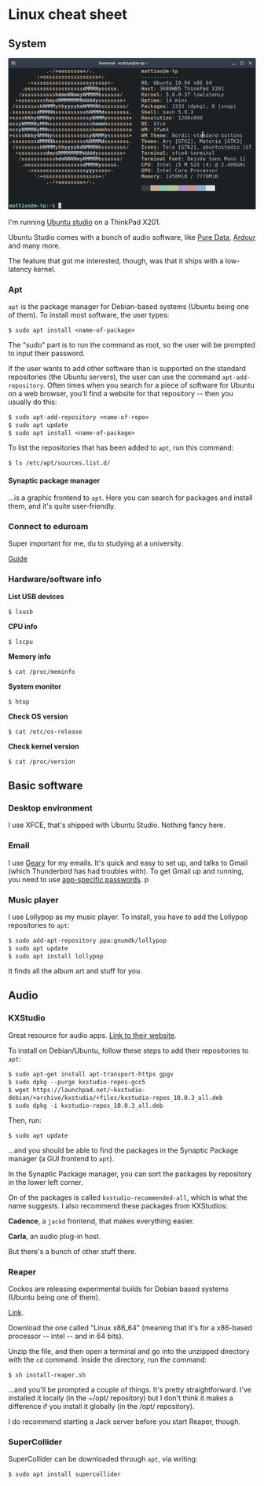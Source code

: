 # Linux cheat sheet

## System

![screenfetch](images/screenfetch.png)

I'm running [Ubuntu studio](https://ubuntustudio.org/) on a ThinkPad X201.

Ubuntu Studio comes with a bunch of audio software, like [Pure Data](https://puredata.info/), [Ardour](https://ardour.org/) and many more. 

The feature that got me interested, though, was that it ships with a low-latency kernel.

### Apt
`apt` is the package manager for Debian-based systems (Ubuntu being one of them). To install most software, the user types: 

```
$ sudo apt install <name-of-package>
```

The "sudo" part is to run the command as root, so the user will be prompted to input their password.

If the user wants to add other software than is supported on the standard repositories (the Ubuntu servers), the user can use the command `apt-add-repository`. Often times when you search for a piece of software for Ubuntu on a web browser, you'll find a website for that repository -- then you usually do this:

```
$ sudo apt-add-repository <name-of-repo>
$ sudo apt update
$ sudo apt install <name-of-package>
```

To list the repositories that has been added to `apt`, run this command:

```
$ ls /etc/apt/sources.list.d/
```

#### Synaptic package manager

...is a graphic frontend to `apt`. Here you can search for packages and install them, and it's quite user-friendly.

### Connect to eduroam

Super important for me, du to studying at a university. 

[Guide](https://www.sheffield.ac.uk/cics/wireless/linux)

### Hardware/software info

__List USB devices__

```
$ lsusb
```

__CPU info__

```
$ lscpu
```

__Memory info__

```
$ cat /proc/meminfo
```

__System monitor__

```
$ htop
```

__Check OS version__

```
$ cat /etc/os-release
```

__Check kernel version__

```
$ cat /proc/version
```

## Basic software
### Desktop environment
I use XFCE, that's shipped with Ubuntu Studio. Nothing fancy here.

### Email
I use [Geary](https://wiki.gnome.org/Apps/Geary) for my emails. It's quick and easy to set up, and talks to Gmail (which Thunderbird has had troubles with). To get Gmail up and running, you need to use [app-specific passwords](https://support.google.com/accounts/answer/185833?hl=sv).
p
### Music player

I use Lollypop as my music player. To install, you have to add the Lollypop repositories to `apt`:

```
$ sudo add-apt-repository ppa:gnumdk/lollypop
$ sudo apt update
$ sudo apt install lollypop
```

It finds all the album art and stuff for you.

## Audio

### KXStudio

Great resource for audio apps. [Link to their website](https://kx.studio/).

To install on Debian/Ubuntu, follow these steps to add their repositories to `apt`:

```
$ sudo apt-get install apt-transport-https gpgv
$ sudo dpkg --purge kxstudio-repos-gcc5
$ wget https://launchpad.net/~kxstudio-debian/+archive/kxstudio/+files/kxstudio-repos_10.0.3_all.deb
$ sudo dpkg -i kxstudio-repos_10.0.3_all.deb
```

Then, run: 

```
$ sudo apt update
```

...and you should be able to find the packages in the Synaptic Package manager (a GUI frontend to `apt`).

In the Synaptic Package manager, you can sort the packages by repository in the lower left corner.

On of the packages is called `kxstudio-recommended-all`, which is what the name suggests. I also recommend these packages from KXStudios:

__Cadence__, a `jackd` frontend, that makes everything easier.

__Carla__, an audio plug-in host.

But there's a bunch of other stuff there.

### Reaper

Cockos are releasing experimental builds for Debian based systems (Ubuntu being one of them). 

[Link](http://reaper.fm/download.php).

Download the one called "Linux x86_64" (meaning that it's for a x86-based processor -- intel -- and in 64 bits). 

Unzip the file, and then open a terminal and go into the unzipped directory with the `cd` command. Inside the directory, run the command:

```
$ sh install-reaper.sh
```

...and you'll be prompted a couple of things. It's pretty straightforward. I've installed it locally (in the ~/opt/ repository) but I don't think it makes a difference if you install it globally (in the /opt/ repository).

I do recommend starting a Jack server before you start Reaper, though.

### SuperCollider

SuperCollider can be downloaded through `apt`, via writing:

```
$ sudo apt install supercollider
```
